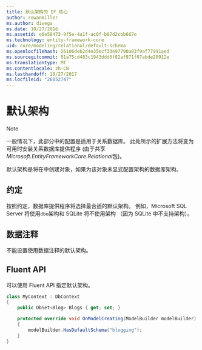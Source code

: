 ```yaml
---
title: 默认架构的 EF 核心
author: rowanmiller
ms.author: divega
ms.date: 10/27/2016
ms.assetid: e6e58473-9f5e-4a1f-ac0f-b87d2cbb667e
ms.technology: entity-framework-core
uid: core/modeling/relational/default-schema
ms.openlocfilehash: 26106deb2d4e35ecf33e97790a83f9af77991aed
ms.sourcegitcommit: 01a75cd483c1943ddd6f82af971f07abde20912e
ms.translationtype: MT
ms.contentlocale: zh-CN
ms.lasthandoff: 10/27/2017
ms.locfileid: "26052747"
---
```

# <a name="default-schema"></a>默认架构

> [!NOTE]  
> 一般情况下，此部分中的配置是适用于关系数据库。 此处所示的扩展方法将变为可用时安装关系数据库提供程序 (由于共享*Microsoft.EntityFrameworkCore.Relational*包)。

默认架构是将在中创建对象，如果为该对象未显式配置架构的数据库架构。

## <a name="conventions"></a>约定

按照约定，数据库提供程序将选择最合适的默认架构。 例如，Microsoft SQL Server 将使用`dbo`架构和 SQLite 将不使用架构 （因为 SQLite 中不支持架构）。

## <a name="data-annotations"></a>数据注释

不能设置使用数据注释的默认架构。

## <a name="fluent-api"></a>Fluent API

可以使用 Fluent API 指定默认架构。

<!-- [!code-csharp[Main](samples/core/relational/Modeling/FluentAPI/Samples/Relational/DefaultSchema.cs?highlight=7)] -->
``` csharp
class MyContext : DbContext
{
    public DbSet<Blog> Blogs { get; set; }

    protected override void OnModelCreating(ModelBuilder modelBuilder)
    {
        modelBuilder.HasDefaultSchema("blogging");
    }
}
```
